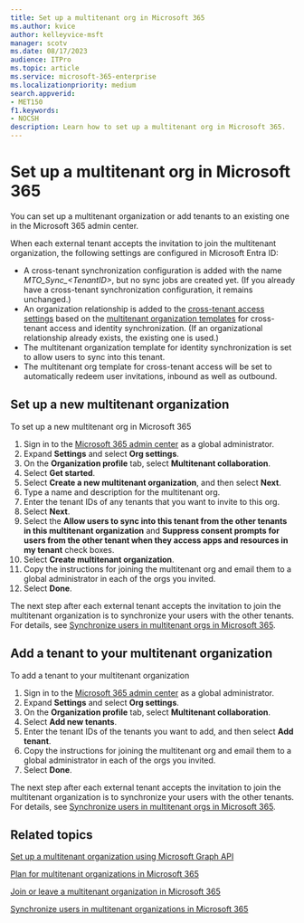 ```yaml
---
title: Set up a multitenant org in Microsoft 365
ms.author: kvice
author: kelleyvice-msft
manager: scotv
ms.date: 08/17/2023
audience: ITPro
ms.topic: article
ms.service: microsoft-365-enterprise
ms.localizationpriority: medium
search.appverid:
- MET150
f1.keywords:
- NOCSH
description: Learn how to set up a multitenant org in Microsoft 365.
---
```


# Set up a multitenant org in Microsoft 365

You can set up a multitenant organization or add tenants to an existing one in the Microsoft 365 admin center.

When each external tenant accepts the invitation to join the multitenant organization, the following settings are configured in Microsoft Entra ID:

- A cross-tenant synchronization configuration is added with the name *MTO_Sync_\<TenantID\>*, but no sync jobs are created yet. (If you already have a cross-tenant synchronization configuration, it remains unchanged.)
- An organization relationship is added to the [cross-tenant access settings](/azure/active-directory/external-identities/cross-tenant-access-overview) based on the [multitenant organization templates](/entra/identity/multi-tenant-organizations/multi-tenant-organization-templates) for cross-tenant access and identity synchronization. (If an organizational relationship already exists, the existing one is used.)
- The multitenant organization template for identity synchronization is set to allow users to sync into this tenant.
- The multitenant org template for cross-tenant access will be set to automatically redeem user invitations, inbound as well as outbound.

## Set up a new multitenant organization

To set up a new multitenant org in Microsoft 365

1. Sign in to the [Microsoft 365 admin center](https://admin.microsoft.com) as a global administrator.
1. Expand **Settings** and select **Org settings**.
1. On the **Organization profile** tab, select **Multitenant collaboration**.
1. Select **Get started**.
1. Select **Create a new multitenant organization**, and then select **Next**.
1. Type a name and description for the multitenant org.
1. Enter the tenant IDs of any tenants that you want to invite to this org.
1. Select **Next**.
1. Select the **Allow users to sync into this tenant from the other tenants in this multitenant organization** and **Suppress consent prompts for users from the other tenant when they access apps and resources in my tenant** check boxes.
1. Select **Create multitenant organization**.
1. Copy the instructions for joining the multitenant org and email them to a global administrator in each of the orgs you invited.
1. Select **Done**.

The next step after each external tenant accepts the invitation to join the multitenant organization is to synchronize your users with the other tenants. For details, see [Synchronize users in multitenant orgs in Microsoft 365](sync-users-multi-tenant-orgs.md).

## Add a tenant to your multitenant organization

To add a tenant to your multitenant organization

1. Sign in to the [Microsoft 365 admin center](https://admin.microsoft.com) as a global administrator.
1. Expand **Settings** and select **Org settings**.
1. On the **Organization profile** tab, select **Multitenant collaboration**.
1. Select **Add new tenants**.
1. Enter the tenant IDs of the tenants you want to add, and then select **Add tenant**.
1. Copy the instructions for joining the multitenant org and email them to a global administrator in each of the orgs you invited.
1. Select **Done**.

The next step after each external tenant accepts the invitation to join the multitenant organization is to synchronize your users with the other tenants. For details, see [Synchronize users in multitenant orgs in Microsoft 365](sync-users-multi-tenant-orgs.md).

## Related topics

[Set up a multitenant organization using Microsoft Graph API](/azure/active-directory/multi-tenant-organizations/multi-tenant-organization-configure-graph)

[Plan for multitenant organizations in Microsoft 365](plan-multi-tenant-org-overview.md)

[Join or leave a multitenant organization in Microsoft 365](join-leave-multi-tenant-org.md)

[Synchronize users in multitenant organizations in Microsoft 365](sync-users-multi-tenant-orgs.md)
